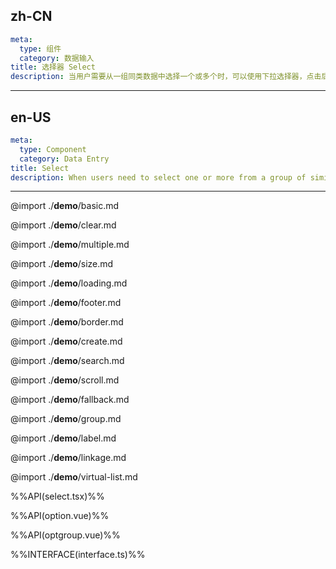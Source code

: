 ## zh-CN

```yaml
meta:
  type: 组件
  category: 数据输入
title: 选择器 Select
description: 当用户需要从一组同类数据中选择一个或多个时，可以使用下拉选择器，点击后选择对应项。
```

---

## en-US

```yaml
meta:
  type: Component
  category: Data Entry
title: Select
description: When users need to select one or more from a group of similar data, they can use the drop-down selector, click and select the corresponding item.
```

---

@import ./__demo__/basic.md

@import ./__demo__/clear.md

@import ./__demo__/multiple.md

@import ./__demo__/size.md

@import ./__demo__/loading.md

@import ./__demo__/footer.md

@import ./__demo__/border.md

@import ./__demo__/create.md

@import ./__demo__/search.md

@import ./__demo__/scroll.md

@import ./__demo__/fallback.md

@import ./__demo__/group.md

@import ./__demo__/label.md

@import ./__demo__/linkage.md

@import ./__demo__/virtual-list.md

%%API(select.tsx)%%

%%API(option.vue)%%

%%API(optgroup.vue)%%

%%INTERFACE(interface.ts)%%
